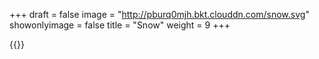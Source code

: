 +++
draft = false
image = "http://pburq0mjh.bkt.clouddn.com/snow.svg"
showonlyimage = false
title = "Snow"
weight = 9
+++

{{<lightbox src="http://pburq0mjh.bkt.clouddn.com/snow.svg">}}

